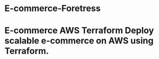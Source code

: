 # E-commerce-Foretress
# E-commerce AWS Terraform Deploy scalable e-commerce on AWS using Terraform.
